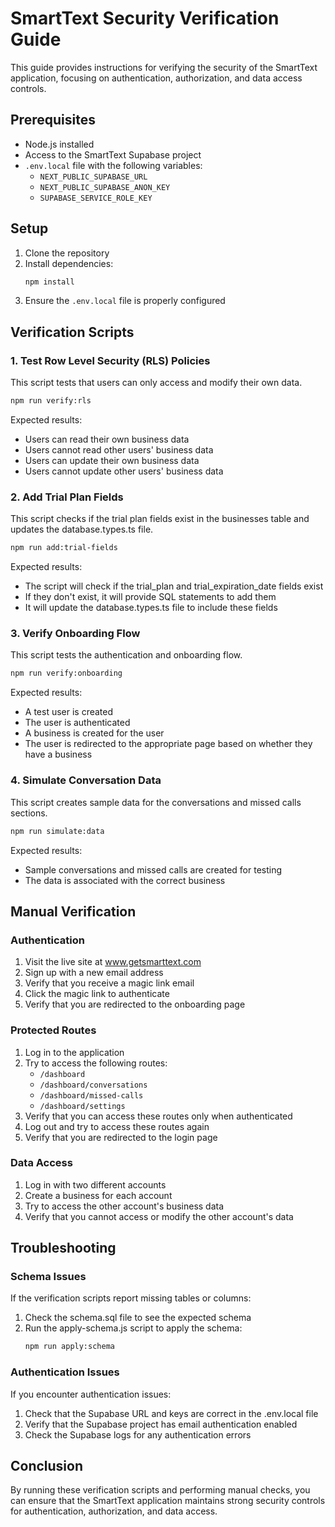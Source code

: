 # SmartText Security Verification Guide

This guide provides instructions for verifying the security of the SmartText application, focusing on authentication, authorization, and data access controls.

## Prerequisites

- Node.js installed
- Access to the SmartText Supabase project
- `.env.local` file with the following variables:
  - `NEXT_PUBLIC_SUPABASE_URL`
  - `NEXT_PUBLIC_SUPABASE_ANON_KEY`
  - `SUPABASE_SERVICE_ROLE_KEY`

## Setup

1. Clone the repository
2. Install dependencies:
   ```bash
   npm install
   ```
3. Ensure the `.env.local` file is properly configured

## Verification Scripts

### 1. Test Row Level Security (RLS) Policies

This script tests that users can only access and modify their own data.

```bash
npm run verify:rls
```

Expected results:
- Users can read their own business data
- Users cannot read other users' business data
- Users can update their own business data
- Users cannot update other users' business data

### 2. Add Trial Plan Fields

This script checks if the trial plan fields exist in the businesses table and updates the database.types.ts file.

```bash
npm run add:trial-fields
```

Expected results:
- The script will check if the trial_plan and trial_expiration_date fields exist
- If they don't exist, it will provide SQL statements to add them
- It will update the database.types.ts file to include these fields

### 3. Verify Onboarding Flow

This script tests the authentication and onboarding flow.

```bash
npm run verify:onboarding
```

Expected results:
- A test user is created
- The user is authenticated
- A business is created for the user
- The user is redirected to the appropriate page based on whether they have a business

### 4. Simulate Conversation Data

This script creates sample data for the conversations and missed calls sections.

```bash
npm run simulate:data
```

Expected results:
- Sample conversations and missed calls are created for testing
- The data is associated with the correct business

## Manual Verification

### Authentication

1. Visit the live site at www.getsmarttext.com
2. Sign up with a new email address
3. Verify that you receive a magic link email
4. Click the magic link to authenticate
5. Verify that you are redirected to the onboarding page

### Protected Routes

1. Log in to the application
2. Try to access the following routes:
   - `/dashboard`
   - `/dashboard/conversations`
   - `/dashboard/missed-calls`
   - `/dashboard/settings`
3. Verify that you can access these routes only when authenticated
4. Log out and try to access these routes again
5. Verify that you are redirected to the login page

### Data Access

1. Log in with two different accounts
2. Create a business for each account
3. Try to access the other account's business data
4. Verify that you cannot access or modify the other account's data

## Troubleshooting

### Schema Issues

If the verification scripts report missing tables or columns:

1. Check the schema.sql file to see the expected schema
2. Run the apply-schema.js script to apply the schema:
   ```bash
   npm run apply:schema
   ```

### Authentication Issues

If you encounter authentication issues:

1. Check that the Supabase URL and keys are correct in the .env.local file
2. Verify that the Supabase project has email authentication enabled
3. Check the Supabase logs for any authentication errors

## Conclusion

By running these verification scripts and performing manual checks, you can ensure that the SmartText application maintains strong security controls for authentication, authorization, and data access.
